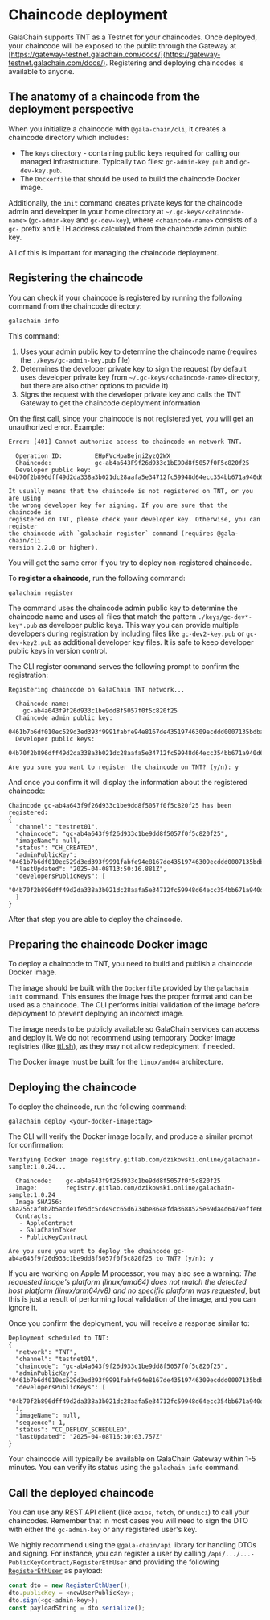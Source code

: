 # Chaincode deployment

GalaChain supports TNT as a Testnet for your chaincodes. Once deployed, your chaincode will be exposed to the public through the Gateway at [https://gateway-testnet.galachain.com/docs/](https://gateway-testnet.galachain.com/docs/). Registering and deploying chaincodes is available to anyone.

## The anatomy of a chaincode from the deployment perspective

When you initialize a chaincode with `@gala-chain/cli`, it creates a chaincode directory which includes:
- The `keys` directory - containing public keys required for calling our managed infrastructure. Typically two files: `gc-admin-key.pub` and `gc-dev-key.pub`.
- The `Dockerfile` that should be used to build the chaincode Docker image.

Additionally, the `init` command creates private keys for the chaincode admin and developer in your home directory at `~/.gc-keys/<chaincode-name>` (`gc-admin-key` and `gc-dev-key`), where `<chaincode-name>` consists of a `gc-` prefix and ETH address calculated from the chaincode admin public key.

All of this is important for managing the chaincode deployment.

## Registering the chaincode

You can check if your chaincode is registered by running the following command from the chaincode directory:

```
galachain info
```

This command:
1. Uses your admin public key to determine the chaincode name (requires the `./keys/gc-admin-key.pub` file)
2. Determines the developer private key to sign the request (by default uses developer private key from `~/.gc-keys/<chaincode-name>` directory, but there are also other options to provide it)
3. Signs the request with the developer private key and calls the TNT Gateway to get the chaincode deployment information

On the first call, since your chaincode is not registered yet, you will get an unauthorized error. Example:

```
Error: [401] Cannot authorize access to chaincode on network TNT.

  Operation ID:         EHpFVcHpaBejni2yzQ2WX
  Chaincode:            gc-ab4a643F9f26d933c1bE9Dd8f5057f0F5c820f25
  Developer public key: 04b70f2b896dff49d2da338a3b021dc28aafa5e34712fc59948d64ecc354bb671a940d652763a16b91e208f4b244cc0842d82ac4863b8a7c562808f52a0908e670

It usually means that the chaincode is not registered on TNT, or you are using 
the wrong developer key for signing. If you are sure that the chaincode is 
registered on TNT, please check your developer key. Otherwise, you can register 
the chaincode with `galachain register` command (requires @gala-chain/cli 
version 2.2.0 or higher).
```

You will get the same error if you try to deploy non-registered chaincode.

To **register a chaincode**, run the following command:

```
galachain register
```

The command uses the chaincode admin public key to determine the chaincode name and uses all files that match the pattern `./keys/gc-dev*-key*.pub` as developer public keys. This way you can provide multiple developers during registration by including files like `gc-dev2-key.pub` or `gc-dev-key2.pub` as additional developer key files. It is safe to keep developer public keys in version control.

The CLI register command serves the following prompt to confirm the registration:

```
Registering chaincode on GalaChain TNT network...

  Chaincode name:
    gc-ab4a643f9f26d933c1be9dd8f5057f0f5c820f25
  Chaincode admin public key:
    0461b7b6df010ec529d3ed393f9991fabfe94e8167de43519746309ecddd0007135bdba4f73cf49c22e8086ff1b7305eb889f7286d58e2e57f06c050b4e2b288af
  Developer public keys:
    04b70f2b896dff49d2da338a3b021dc28aafa5e34712fc59948d64ecc354bb671a940d652763a16b91e208f4b244cc0842d82ac4863b8a7c562808f52a0908e670

Are you sure you want to register the chaincode on TNT? (y/n): y
```

And once you confirm it will display the information about the registered chaincode:

```
Chaincode gc-ab4a643f9f26d933c1be9dd8f5057f0f5c820f25 has been registered:
{
  "channel": "testnet01",
  "chaincode": "gc-ab4a643f9f26d933c1be9dd8f5057f0f5c820f25",
  "imageName": null,
  "status": "CH_CREATED",
  "adminPublicKey": "0461b7b6df010ec529d3ed393f9991fabfe94e8167de43519746309ecddd0007135bdba4f73cf49c22e8086ff1b7305eb889f7286d58e2e57f06c050b4e2b288af",
  "lastUpdated": "2025-04-08T13:50:16.881Z",
  "developersPublicKeys": [
    "04b70f2b896dff49d2da338a3b021dc28aafa5e34712fc59948d64ecc354bb671a940d652763a16b91e208f4b244cc0842d82ac4863b8a7c562808f52a0908e670"
  ]
}
```

After that step you are able to deploy the chaincode.


## Preparing the chaincode Docker image

To deploy a chaincode to TNT, you need to build and publish a chaincode Docker image.

The image should be built with the `Dockerfile` provided by the `galachain init` command. This ensures the image has the proper format and can be used as a chaincode. The CLI performs initial validation of the image before deployment to prevent deploying an incorrect image.

The image needs to be publicly available so GalaChain services can access and deploy it. We do not recommend using temporary Docker image registries (like [ttl.sh](ttl.sh)), as they may not allow redeployment if needed.

The Docker image must be built for the `linux/amd64` architecture.


## Deploying the chaincode

To deploy the chaincode, run the following command:

```
galachain deploy <your-docker-image:tag>
```

The CLI will verify the Docker image locally, and produce a similar prompt for confirmation:

```
Verifying Docker image registry.gitlab.com/dzikowski.online/galachain-sample:1.0.24...

  Chaincode:    gc-ab4a643f9f26d933c1be9dd8f5057f0f5c820f25
  Image:        registry.gitlab.com/dzikowski.online/galachain-sample:1.0.24
  Image SHA256: sha256:af0b2b5acde1fe5dc5cd49cc65d6734be8648fda3688525e69da4d6479effe66
  Contracts: 
   - AppleContract
   - GalaChainToken
   - PublicKeyContract

Are you sure you want to deploy the chaincode gc-ab4a643f9f26d933c1be9dd8f5057f0f5c820f25 to TNT? (y/n): y
```

If you are working on Apple M processor, you may also see a warning: _The requested image's platform (linux/amd64) does not match the detected host platform (linux/arm64/v8) and no specific platform was requested_, but this is just a result of performing local validation of the image, and you can ignore it.

Once you confirm the deployment, you will receive a response similar to:

```
Deployment scheduled to TNT:
{
  "network": "TNT",
  "channel": "testnet01",
  "chaincode": "gc-ab4a643f9f26d933c1be9dd8f5057f0f5c820f25",
  "adminPublicKey": "0461b7b6df010ec529d3ed393f9991fabfe94e8167de43519746309ecddd0007135bdba4f73cf49c22e8086ff1b7305eb889f7286d58e2e57f06c050b4e2b288af",
  "developersPublicKeys": [
    "04b70f2b896dff49d2da338a3b021dc28aafa5e34712fc59948d64ecc354bb671a940d652763a16b91e208f4b244cc0842d82ac4863b8a7c562808f52a0908e670"
  ],
  "imageName": null,
  "sequence": 1,
  "status": "CC_DEPLOY_SCHEDULED",
  "lastUpdated": "2025-04-08T16:30:03.757Z"
}
```

Your chaincode will typically be available on GalaChain Gateway within 1-5 minutes. You can verify its status using the `galachain info` command.


## Call the deployed chaincode

You can use any REST API client (like `axios`, `fetch`, or `undici`) to call your chaincodes. Remember that in most cases you will need to sign the DTO with either the `gc-admin-key` or any registered user's key.

We highly recommend using the `@gala-chain/api` library for handling DTOs and signing. For instance, you can register a user by calling `/api/.../...-PublicKeyContract/RegisterEthUser` and providing the following [`RegisterEthUser`](https://galahackathon.com/latest/chain-api-docs/classes/RegisterEthUserDto/) as payload:

```typescript
const dto = new RegisterEthUser();
dto.publicKey = <newUserPublicKey>;
dto.sign(<gc-admin-key>);
const payloadString = dto.serialize();
```
